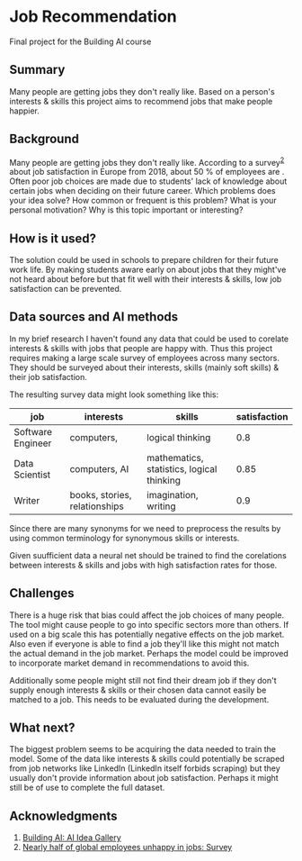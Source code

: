 # Job Recommendation

Final project for the Building AI course

## Summary

Many people are getting jobs they don't really like. Based on a person's interests & skills this project aims to recommend jobs that make people happier.

## Background

Many people are getting jobs they don't really like. According to a survey<sup>[2](#fn2)</sup> about job satisfaction in Europe from 2018, about 50 % of employees are .
Often poor job choices are made due to students' lack of knowledge about certain jobs when deciding on their future career.
Which problems does your idea solve? How common or frequent is this problem? What is your personal motivation? Why is this topic important or interesting?

## How is it used?

The solution could be used in schools to prepare children for their future work life. By making students aware early on about jobs that they might've not heard about before but that fit well with their interests & skills, low job satisfaction can be prevented.

## Data sources and AI methods

In my brief research I haven't found any data that could be used to corelate interests & skills with jobs that people are happy with.
Thus this project requires making a large scale survey of employees across many sectors. They should be surveyed about their interests, skills (mainly soft skills) & their job satisfaction.

The resulting survey data might look something like this:

| job               | interests                     | skills                                    | satisfaction |
|-------------------|-------------------------------|-------------------------------------------|--------------|
| Software Engineer | computers,                    | logical thinking                          |     0.8      |
| Data Scientist    | computers, AI                 | mathematics, statistics, logical thinking |     0.85     |
| Writer            | books, stories, relationships | imagination, writing                      |     0.9      |

Since there are many synonyms for we need to preprocess the results by using common terminology for synonymous skills or interests.

Given suufficient data a neural net should be trained to find the corelations between interests & skills and jobs with high satisfaction rates for those.

## Challenges

There is a huge risk that bias could affect the job choices of many people. The tool might cause people to go into specific sectors more than others. If used on a big scale this has potentially negative effects on the job market. Also even if everyone is able to find a job they'll like this might not match the actual demand in the job market. Perhaps the model could be improved to incorporate market demand in recommendations to avoid this.

Additionally some people might still not find their dream job if they don't supply enough interests & skills or their chosen data cannot easily be matched to a job. This needs to be evaluated during the development.

## What next?

The biggest problem seems to be acquiring the data needed to train the model.
Some of the data like interests & skills could potentially be scraped from job networks like LinkedIn (LinkedIn itself forbids scraping) but they usually don't provide information about job satisfaction. Perhaps it might still be of use to complete the full dataset.

## Acknowledgments

1. <a name="fn1"></a> [Building AI: AI Idea Gallery](https://buildingai.elementsofai.com/Conclusion/ai-idea-gallery)
2. <a name="fn2"></a> [Nearly half of global employees unhappy in jobs: Survey](https://www.cnbc.com/2013/09/17/nearly-half-of-the-worlds-employees-unhappy-in-their-jobs-survey.html)
